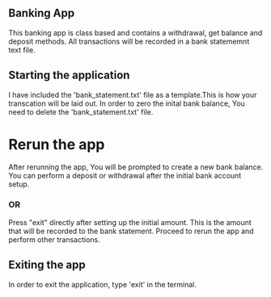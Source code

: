 ## Banking App

This banking app is class based and contains a withdrawal, get balance and deposit methods.
All transactions will be recorded in a bank statememnt text file.

## Starting the application

I have included the 'bank_statement.txt' file as a template.This is how your transcation will be laid out.
In order to zero the inital bank balance, You need to delete the 'bank_statement.txt' file. 

# Rerun the app
After rerunning the app, You will be prompted to create a new bank balance.
You can perform a deposit or withdrawal after the initial bank account setup.

### OR
Press "exit" directly after setting up the initial amount.
This is the amount that will be recorded to the bank statement.
Proceed to rerun the app and perform other transactions.

## Exiting the app

In order to exit the application, type 'exit' in the terminal.
